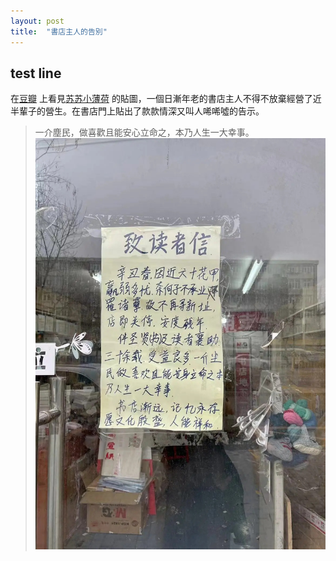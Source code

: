```yaml
---
layout: post
title:  "書店主人的告別"
---
```

## test line

在[豆瓣](http://www.bauban.com) 上看見[苏苏小薄荷](https://www.douban.com/people/166142699/) 的貼圖，一個日漸年老的書店主人不得不放棄經營了近半輩子的營生。在書店門上貼出了款款情深又叫人唏唏噓的告示。
> 一介塵民，做喜歡且能安心立命之，本乃人生一大幸事。
![bookstore](./bookstore.jpg)

